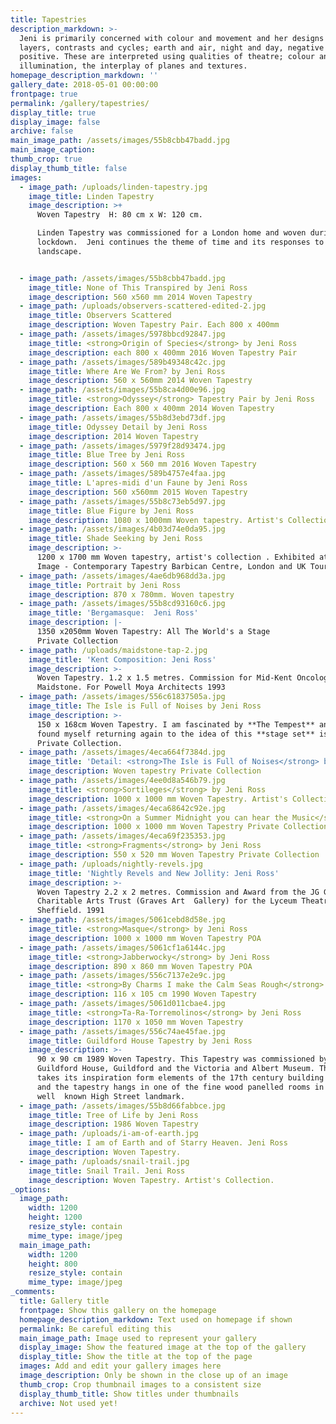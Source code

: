 ```yaml
---
title: Tapestries
description_markdown: >-
  Jeni is primarily concerned with colour and movement and her designs involve
  layers, contrasts and cycles; earth and air, night and day, negative and
  positive. These are interpreted using qualities of theatre; colour and
  illumination, the interplay of planes and textures.
homepage_description_markdown: ''
gallery_date: 2018-05-01 00:00:00
frontpage: true
permalink: /gallery/tapestries/
display_title: true
display_image: false
archive: false
main_image_path: /assets/images/55b8cbb47badd.jpg
main_image_caption:
thumb_crop: true
display_thumb_title: false
images:
  - image_path: /uploads/linden-tapestry.jpg
    image_title: Linden Tapestry
    image_description: >+
      Woven Tapestry  H: 80 cm x W: 120 cm.

      Linden Tapestry was commissioned for a London home and woven during
      lockdown.  Jeni continues the theme of time and its responses to the
      landscape. 


  - image_path: /assets/images/55b8cbb47badd.jpg
    image_title: None of This Transpired by Jeni Ross
    image_description: 560 x560 mm 2014 Woven Tapestry
  - image_path: /uploads/observers-scattered-edited-2.jpg
    image_title: Observers Scattered
    image_description: Woven Tapestry Pair. Each 800 x 400mm
  - image_path: /assets/images/5978bbcd92847.jpg
    image_title: <strong>Origin of Species</strong> by Jeni Ross
    image_description: each 800 x 400mm 2016 Woven Tapestry Pair
  - image_path: /assets/images/589b49348c42c.jpg
    image_title: Where Are We From? by Jeni Ross
    image_description: 560 x 560mm 2014 Woven Tapestry
  - image_path: /assets/images/55b8ca4d00e96.jpg
    image_title: <strong>Odyssey</strong> Tapestry Pair by Jeni Ross
    image_description: Each 800 x 400mm 2014 Woven Tapestry
  - image_path: /assets/images/55b8d3ebd73df.jpg
    image_title: Odyssey Detail by Jeni Ross
    image_description: 2014 Woven Tapestry
  - image_path: /assets/images/5979f28d93474.jpg
    image_title: Blue Tree by Jeni Ross
    image_description: 560 x 560 mm 2016 Woven Tapestry
  - image_path: /assets/images/589b4757e4faa.jpg
    image_title: L'apres-midi d'un Faune by Jeni Ross
    image_description: 560 x560mm 2015 Woven Tapestry
  - image_path: /assets/images/55b8c73eb5d97.jpg
    image_title: Blue Figure by Jeni Ross
    image_description: 1080 x 1000mm Woven tapestry. Artist's Collection
  - image_path: /assets/images/4b03d74e0da95.jpg
    image_title: Shade Seeking by Jeni Ross
    image_description: >-
      1200 x 1700 mm Woven tapestry, artist's collection . Exhibited at Woven 
      Image - Contemporary Tapestry Barbican Centre, London and UK Tour.
  - image_path: /assets/images/4ae6db968dd3a.jpg
    image_title: Portrait by Jeni Ross
    image_description: 870 x 780mm. Woven tapestry
  - image_path: /assets/images/55b8cd93160c6.jpg
    image_title: 'Bergamasque:  Jeni Ross'
    image_description: |-
      1350 x2050mm Woven Tapestry: All The World's a Stage
      Private Collection
  - image_path: /uploads/maidstone-tap-2.jpg
    image_title: 'Kent Composition: Jeni Ross'
    image_description: >-
      Woven Tapestry. 1.2 x 1.5 metres. Commission for Mid-Kent Oncology Centre,
      Maidstone. For Powell Moya Architects 1993
  - image_path: /assets/images/556c61837505a.jpg
    image_title: The Isle is Full of Noises by Jeni Ross
    image_description: >-
      150 x 168cm Woven Tapestry. I am fascinated by **The Tempest** and have
      found myself returning again to the idea of this **stage set** island.
      Private Collection.
  - image_path: /assets/images/4eca664f7384d.jpg
    image_title: 'Detail: <strong>The Isle is Full of Noises</strong> by Jeni Ross'
    image_description: Woven tapestry Private Collection
  - image_path: /assets/images/4ee0d8a546b79.jpg
    image_title: <strong>Sortileges</strong> by Jeni Ross
    image_description: 1000 x 1000 mm Woven Tapestry. Artist's Collection
  - image_path: /assets/images/4eca68642c92e.jpg
    image_title: <strong>On a Summer Midnight you can hear the Music</strong> by Jeni Ross
    image_description: 1000 x 1000 mm Woven Tapestry Private Collection
  - image_path: /assets/images/4eca69f235353.jpg
    image_title: <strong>Fragments</strong> by Jeni Ross
    image_description: 550 x 520 mm Woven Tapestry Private Collection
  - image_path: /uploads/nightly-revels.jpg
    image_title: 'Nightly Revels and New Jollity: Jeni Ross'
    image_description: >-
      Woven Tapestry 2.2 x 2 metres. Commission and Award from the JG Graves
      Charitable Arts Trust (Graves Art  Gallery) for the Lyceum Theatre,
      Sheffield. 1991
  - image_path: /assets/images/5061cebd8d58e.jpg
    image_title: <strong>Masque</strong> by Jeni Ross
    image_description: 1000 x 1000 mm Woven Tapestry POA
  - image_path: /assets/images/5061cf1a6144c.jpg
    image_title: <strong>Jabberwocky</strong> by Jeni Ross
    image_description: 890 x 860 mm Woven Tapestry POA
  - image_path: /assets/images/556c7137e2e9c.jpg
    image_title: <strong>By Charms I make the Calm Seas Rough</strong> by Jeni Ross
    image_description: 116 x 105 cm 1990 Woven Tapestry
  - image_path: /assets/images/5061d011cbae4.jpg
    image_title: <strong>Ta-Ra-Torremolinos</strong> by Jeni Ross
    image_description: 1170 x 1050 mm Woven Tapestry
  - image_path: /assets/images/556c74ae45fae.jpg
    image_title: Guildford House Tapestry by Jeni Ross
    image_description: >-
      90 x 90 cm 1989 Woven Tapestry. This Tapestry was commissioned by
      Guildford House, Guildford and the Victoria and Albert Museum. The design
      takes its inspiration form elements of the 17th century building itself
      and the tapestry hangs in one of the fine wood panelled rooms in this
      well  known High Street landmark.
  - image_path: /assets/images/55b8d66fabbce.jpg
    image_title: Tree of Life by Jeni Ross
    image_description: 1986 Woven Tapestry
  - image_path: /uploads/i-am-of-earth.jpg
    image_title: I am of Earth and of Starry Heaven. Jeni Ross
    image_description: Woven Tapestry.
  - image_path: /uploads/snail-trail.jpg
    image_title: Snail Trail. Jeni Ross
    image_description: Woven Tapestry. Artist's Collection.
_options:
  image_path:
    width: 1200
    height: 1200
    resize_style: contain
    mime_type: image/jpeg
  main_image_path:
    width: 1200
    height: 800
    resize_style: contain
    mime_type: image/jpeg
_comments:
  title: Gallery title
  frontpage: Show this gallery on the homepage
  homepage_description_markdown: Text used on homepage if shown
  permalink: Be careful editing this
  main_image_path: Image used to represent your gallery
  display_image: Show the featured image at the top of the gallery
  display_title: Show the title at the top of the page
  images: Add and edit your gallery images here
  image_description: Only be shown in the close up of an image
  thumb_crop: Crop thumbnail images to a consistent size
  display_thumb_title: Show titles under thumbnails
  archive: Not used yet!
---
```

